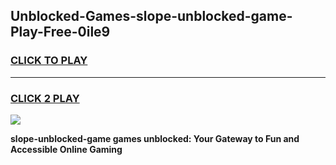
## Unblocked-Games-slope-unblocked-game-Play-Free-0ile9
<h3>
<a href="https://premium76.site?title=slope-unblocked-game&ref=24M">CLICK TO PLAY</a></h3>
<hr>

<h3>
<a href="https://premium76.site?title=slope-unblocked-game&ref=24M">CLICK 2 PLAY</a>
  
</h3>

<a href="https://premium76.site?title=slope-unblocked-game&ref=24M"><img src="https://clearcache.store/games.png"></a>


**slope-unblocked-game games unblocked: Your Gateway to Fun and Accessible Online Gaming**
